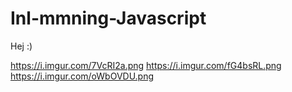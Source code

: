 # Inl-mmning-Javascript
Hej :)

https://i.imgur.com/7VcRI2a.png
https://i.imgur.com/fG4bsRL.png
https://i.imgur.com/oWbOVDU.png

